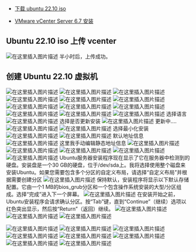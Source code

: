 - [下载 ubuntu 22.10 iso](https://ubuntu.com/pro/subscribe?utm_source=google_ad&utm_medium=cpc&utm_content=custom&utm_campaign=7014K000000UYxoQAG&gclid=CjwKCAiAr4GgBhBFEiwAgwORrXhCUOTexAEC0vih6Nyu55IyoQ9OUIzRn-sdB3_MkXU9pLrIdnJZpBoCD8UQAvD_BwE#download)

- [VMware vCenter Server 6.7 安装](https://blog.csdn.net/xixihahalelehehe/article/details/127103192)
##   Ubuntu 22.10 iso 上传 vcenter

![在这里插入图片描述](https://i-blog.csdnimg.cn/blog_migrate/ba1dd17e504ff8c9fe88d8d0234266a5.png)
半小时后，上传成功。
## 创建 Ubuntu 22.10 虚拟机
![在这里插入图片描述](https://i-blog.csdnimg.cn/blog_migrate/72bcdb0026d8d86285fb71de09aefe1c.png)
![在这里插入图片描述](https://i-blog.csdnimg.cn/blog_migrate/fea7d9db8f90a325b07be7941c968c17.png)
![在这里插入图片描述](https://i-blog.csdnimg.cn/blog_migrate/aa5622ddfb31bffe5494ba99b92ec673.png)
![在这里插入图片描述](https://i-blog.csdnimg.cn/blog_migrate/781fcebb3defc6546c4c2f029e0a3cb5.png)
![在这里插入图片描述](https://i-blog.csdnimg.cn/blog_migrate/dbcf73868120a2a5e275bdc787e2b82b.png)
![在这里插入图片描述](https://i-blog.csdnimg.cn/blog_migrate/b0ab57f36d4a30fa81ed7306708dff6f.png)
![在这里插入图片描述](https://i-blog.csdnimg.cn/blog_migrate/09b70746ef62840051bba69b058b19d5.png)
![在这里插入图片描述](https://i-blog.csdnimg.cn/blog_migrate/7948b0525972f04a0d2ec12a50ee4b88.png)
![在这里插入图片描述](https://i-blog.csdnimg.cn/blog_migrate/46c5bea6a0f125386eeb156a3a51f686.png)
![在这里插入图片描述](https://i-blog.csdnimg.cn/blog_migrate/d2d830aaa81b179ad1b0e7d5d04bc4ac.png)
![在这里插入图片描述](https://i-blog.csdnimg.cn/blog_migrate/ac73bf0293b82041b15957ce4c79122d.png)
![在这里插入图片描述](https://i-blog.csdnimg.cn/blog_migrate/a544739c57617b938eca78a4aaf4ed00.png)
选择语言
![在这里插入图片描述](https://i-blog.csdnimg.cn/blog_migrate/4bef3f6faf2c3913e34e0d3c540d4291.png)
选择是否更新安装
![在这里插入图片描述](https://i-blog.csdnimg.cn/blog_migrate/ba4e65d22abf8e761926a8345ab06bca.png)
更新中....
![在这里插入图片描述](https://i-blog.csdnimg.cn/blog_migrate/9e6ddfd6064549adbac04c9b130f66d0.png)
![在这里插入图片描述](https://i-blog.csdnimg.cn/blog_migrate/550f590e79eba33700767fbd88ca0758.png)
选择最小化安装
![在这里插入图片描述](https://i-blog.csdnimg.cn/blog_migrate/b1b470aa0f4a7c53fc0ba8dce99d6b91.png)
![在这里插入图片描述](https://i-blog.csdnimg.cn/blog_migrate/b7cc0be6f2cf8840bbcc96848a086ca2.png)
默认地址信息
![在这里插入图片描述](https://i-blog.csdnimg.cn/blog_migrate/f4006de2134dccf1a61d4e928e266037.png)
这里我手动编辑静态地址信息
![在这里插入图片描述](https://i-blog.csdnimg.cn/blog_migrate/fd2f1168296f2e6d69fdb939113ffcc0.png)
![在这里插入图片描述](https://i-blog.csdnimg.cn/blog_migrate/87f53932f6de2f8ff12eb696f0a5624a.png)
![在这里插入图片描述](https://i-blog.csdnimg.cn/blog_migrate/052c6b65bad55ab55f391b867b758c59.png)
![在这里插入图片描述](https://i-blog.csdnimg.cn/blog_migrate/158c1bb2738018412a667bdd8a343e98.png)
![在这里插入图片描述](https://i-blog.csdnimg.cn/blog_migrate/1bc4dcc7d2af17ac2979f140f14d7046.png)
Ubuntu服务器安装程序现在显示了它在服务器中检测到的硬盘。安装盘是一个30 GB的硬盘，位于/dev/sda上。我将选择使用整个磁盘来安装Ubuntu。如果您需要包含多个分区的自定义布局，请选择“自定义布局”并根据需要创建分区
![在这里插入图片描述](https://i-blog.csdnimg.cn/blog_migrate/0557626cb71ffa684f10ab093ada1cfa.png)
保持默认，安装程序将显示以下默认存储配置。它由一个1 MB的bios_grub分区和一个包含操作系统安装的大型/分区组成。选择“完成”进入下一个屏幕。
![在这里插入图片描述](https://i-blog.csdnimg.cn/blog_migrate/ae06143dbab60e2ecca965dc31fa5b9d.png)
在安装开始之前，Ubuntu安装程序会请求确认分区。按“Tab”键，直到“Continue”（继续）选项以红色突出显示，然后按“Return”（返回）继续。
![在这里插入图片描述](https://i-blog.csdnimg.cn/blog_migrate/3603e5044e4a1612ea1af7604395e0de.png)
![在这里插入图片描述](https://i-blog.csdnimg.cn/blog_migrate/dbf83d1ee751dcf27dccabb85950d6a6.png)
![在这里插入图片描述](https://i-blog.csdnimg.cn/blog_migrate/870a95809b8810be5495cd9dcf588e8b.png)

![在这里插入图片描述](https://i-blog.csdnimg.cn/blog_migrate/f211c88a90aca999067cff0bece7e7bb.png)
![在这里插入图片描述](https://i-blog.csdnimg.cn/blog_migrate/a48823076f55ca24566a66095ffd3935.png)
![在这里插入图片描述](https://i-blog.csdnimg.cn/blog_migrate/14dfc6bdcaab76fb92847c6793779d1a.png)
![在这里插入图片描述](https://i-blog.csdnimg.cn/blog_migrate/af9d392edcb16a7af77a9f1e33707fcd.png)
![在这里插入图片描述](https://i-blog.csdnimg.cn/blog_migrate/fcf0c80cd0af72af0792ac79b619d809.png)
![在这里插入图片描述](https://i-blog.csdnimg.cn/blog_migrate/ab2a2ce8f3efe9987aae7c9b33e39ee0.png)
![在这里插入图片描述](https://i-blog.csdnimg.cn/blog_migrate/872c69b53facee0b910b8d1e15493e2d.png)
![在这里插入图片描述](https://i-blog.csdnimg.cn/blog_migrate/9b8af30b6b7ca217c3c6fa4cf950a1ab.png)

